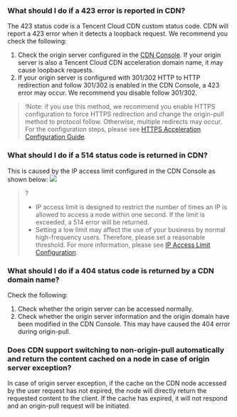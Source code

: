 ### What should I do if a 423 error is reported in CDN?
The 423 status code is a Tencent Cloud CDN custom status code. CDN will report a 423 error when it detects a loopback request. We recommend you check the following:
1. Check the origin server configured in the [CDN Console](https://console.cloud.tencent.com/cdn). If your origin server is also a Tencent Cloud CDN acceleration domain name, it may cause loopback requests.
2. If your origin server is configured with 301/302 HTTP to HTTP redirection and follow 301/302 is enabled in the CDN Console, a 423 error may occur. We recommend you disable follow 301/302.
>!Note: if you use this method, we recommend you enable HTTPS configuration to force HTTPS redirection and change the origin-pull method to protocol follow. Otherwise, multiple redirects may occur. For the configuration steps, please see [HTTPS Acceleration Configuration Guide](https://intl.cloud.tencent.com/document/product/228/35213).

### What should I do if a 514 status code is returned in CDN?

This is caused by the IP access limit configured in the CDN Console as shown below:
![](https://main.qcloudimg.com/raw/6422e6288811635c64052ab8daa389fc.png)

>? 
> - IP access limit is designed to restrict the number of times an IP is allowed to access a node within one second. If the limit is exceeded, a 514 error will be returned.
> - Setting a low limit may affect the use of your business by normal high-frequency users. Therefore, please set a reasonable threshold. For more information, please see [IP Access Limit Configuration](https://intl.cloud.tencent.com/document/product/228/6420).

### What should I do if a 404 status code is returned by a CDN domain name?
Check the following:
1. Check whether the origin server can be accessed normally.
2. Check whether the origin server information and the origin domain have been modified in the CDN Console. This may have caused the 404 error during origin-pull.


### Does CDN support switching to non-origin-pull automatically and return the content cached on a node in case of origin server exception?
In case of origin server exception, if the cache on the CDN node accessed by the user request has not expired, the node will directly return the requested content to the client. If the cache has expired, it will not respond and an origin-pull request will be initiated.
